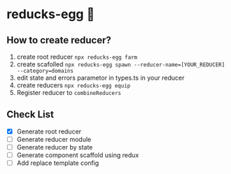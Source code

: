 # reducks-egg 🥚

## How to create reducer?

1. create root reducer `npx reducks-egg farm`
1. create scafolled `npx reducks-egg spawn --reducer-name=[YOUR_REDUCER] --category=domains`
1. edit state and errors parametor in types.ts in your reducer
1. create reducers `npx reducks-egg equip`
1. Register reducer to `combineReducers`

## Check List

- [x] Generate root reducer
- [ ] Generate reducer module
- [ ] Generate reducer by state
- [ ] Generate component scaffold using redux
- [ ] Add replace template config
